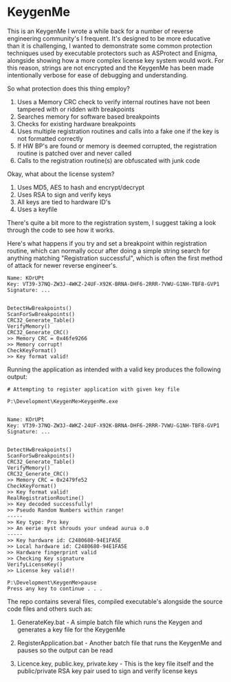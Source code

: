 KeygenMe
========

This is an KeygenMe I wrote a while back for a number of reverse engineering community's I frequent. It's designed to be more educative than it is challenging, I wanted to demonstrate some common protection techniques used by executable protectors such as ASProtect and Enigma, alongside showing how a more complex license key system would work. For this reason, strings are not encrypted and the KeygenMe has been made intentionally verbose for ease of debugging and understanding.

So what protection does this thing employ?
1. Uses a Memory CRC check to verify internal routines have not been tampered with or ridden with breakpoints
2. Searches memory for software based breakpoints
3. Checks for existing hardware breakpoints
4. Uses multiple registration routines and calls into a fake one if the key is not formatted correctly
5. If HW BP's are found or memory is deemed corrupted, the registration routine is patched over and never called
6. Calls to the registration routine(s) are obfuscated with junk code

Okay, what about the license system?
1. Uses MD5, AES to hash and encrypt/decrypt
2. Uses RSA to sign and verify keys
3. All keys are tied to hardware ID's
4. Uses a keyfile

There's quite a bit more to the registration system, I suggest taking a look through the code to see how it works.

Here's what happens if you try and set a breakpoint within registration routine, which can normally occur after doing a simple string search for anything matching "Registration successful", which is often the first method of attack for newer reverse engineer's. 

```
Name: KOrUPt
Key: VT39-37NQ-ZW3J-4WKZ-24UF-X92K-BRNA-DHF6-2RRR-7VWU-G1NH-TBF8-GVP1
Signature: ...


DetectHwBreakpoints()
ScanForSwBreakpoints()
CRC32_Generate_Table()
VerifyMemory()
CRC32_Generate_CRC()
>> Memory CRC = 0x46fe9266
>> Memory corrupt!
CheckKeyFormat()
>> Key format valid!
```
Running the application as intended with a valid key produces the following output:

```
# Attempting to register application with given key file

P:\Development\KeygenMe>KeygenMe.exe


Name: KOrUPt
Key: VT39-37NQ-ZW3J-4WKZ-24UF-X92K-BRNA-DHF6-2RRR-7VWU-G1NH-TBF8-GVP1
Signature: ...


DetectHwBreakpoints()
ScanForSwBreakpoints()
CRC32_Generate_Table()
VerifyMemory()
CRC32_Generate_CRC()
>> Memory CRC = 0x2479fe52
CheckKeyFormat()
>> Key format valid!
RealRegistrationRoutine()
>> Key decoded successfully!
>> Pseudo Random Numbers within range!
-----
>> Key type: Pro key
>> An eerie myst shrouds your undead aurua o.0
-----
>> Key hardware id: C2480680-94E1FA5E
>> Local hardware id: C2480680-94E1FA5E
>> Hardware fingerprint valid
>> Checking Key signature
VerifyLicenseKey()
>> License key valid!!

P:\Development\KeygenMe>pause
Press any key to continue . . .
```

The repo contains several files, compiled executable's alongside the source code files and others such as:

1. GenerateKey.bat - A simple batch file which runs the Keygen and generates a key file for the KeygenMe

2. RegisterApplication.bat - Another batch file that runs the KeygenMe and pauses so the output can be read

3. Licence.key, public.key, private.key - This is the key file itself and the public/private RSA key pair used to sign and verify license keys

